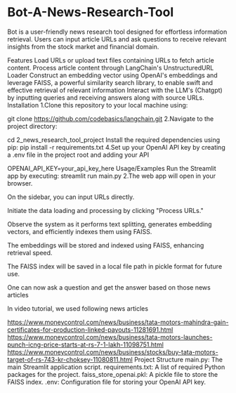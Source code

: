# Bot-A-News-Research-Tool

Bot is a user-friendly news research tool designed for effortless information retrieval. Users can input article URLs and ask questions to receive relevant insights from the stock market and financial domain.



Features
Load URLs or upload text files containing URLs to fetch article content.
Process article content through LangChain's UnstructuredURL Loader
Construct an embedding vector using OpenAI's embeddings and leverage FAISS, a powerful similarity search library, to enable swift and effective retrieval of relevant information
Interact with the LLM's (Chatgpt) by inputting queries and receiving answers along with source URLs.
Installation
1.Clone this repository to your local machine using:

  git clone https://github.com/codebasics/langchain.git
2.Navigate to the project directory:

  cd 2_news_research_tool_project
Install the required dependencies using pip:
  pip install -r requirements.txt
4.Set up your OpenAI API key by creating a .env file in the project root and adding your API

  OPENAI_API_KEY=your_api_key_here
Usage/Examples
Run the Streamlit app by executing:
streamlit run main.py
2.The web app will open in your browser.

On the sidebar, you can input URLs directly.

Initiate the data loading and processing by clicking "Process URLs."

Observe the system as it performs text splitting, generates embedding vectors, and efficiently indexes them using FAISS.

The embeddings will be stored and indexed using FAISS, enhancing retrieval speed.

The FAISS index will be saved in a local file path in pickle format for future use.

One can now ask a question and get the answer based on those news articles

In video tutorial, we used following news articles

https://www.moneycontrol.com/news/business/tata-motors-mahindra-gain-certificates-for-production-linked-payouts-11281691.html
https://www.moneycontrol.com/news/business/tata-motors-launches-punch-icng-price-starts-at-rs-7-1-lakh-11098751.html
https://www.moneycontrol.com/news/business/stocks/buy-tata-motors-target-of-rs-743-kr-choksey-11080811.html
Project Structure
main.py: The main Streamlit application script.
requirements.txt: A list of required Python packages for the project.
faiss_store_openai.pkl: A pickle file to store the FAISS index.
.env: Configuration file for storing your OpenAI API key.
